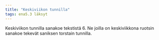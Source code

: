 ```yaml
---
title: "Keskiviikon tunnilla"
tags: ena5.3 läksyt
---
```


Keskiviikon tunnilla sanakoe tekstistä 6. Ne joilla on keskiviikkona ruotsin sanakoe tekevät saniksen torstain tunnilla.
